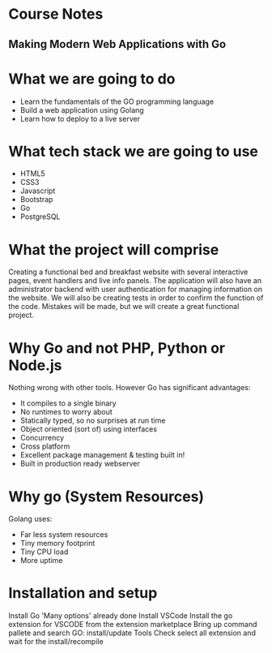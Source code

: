 # Course Notes

## Making Modern Web Applications with Go

# What we are going to do

* Learn the fundamentals of the GO programming language
* Build a web application using Golang
* Learn how to deploy to a live server

# What tech stack we are going to use

* HTML5
* CSS3
* Javascript
* Bootstrap
* Go
* PostgreSQL

# What the project will comprise

Creating a functional bed and breakfast website with several interactive pages, event handlers and live info panels. The application will also have an administrator backend with user authentication for managing information on the website. We will also be creating tests in order to confirm the function of the code. Mistakes will be made, but we will create a great functional project.

# Why Go and not PHP, Python or Node.js

Nothing wrong with other tools. However Go has significant advantages:

* It compiles to a single binary
* No runtimes to worry about
* Statically typed, so no surprises at run time
* Object oriented (sort of) using interfaces
* Concurrency
* Cross platform
* Excellent package management & testing built in!
* Built in production ready webserver

# Why go (System Resources)

Golang uses:

* Far less system resources
* Tiny memory footprint
* Tiny CPU load
* More uptime

# Installation and setup

Install Go 'Many options' already done
Install VSCode
Install the go extension for VSCODE from the extension marketplace
Bring up command pallete and search GO: install/update Tools
Check select all extension and wait for the install/recompile





